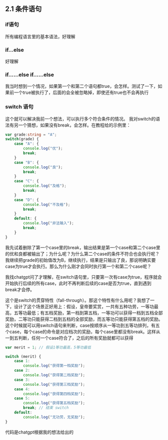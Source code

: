 ## 2.1 条件语句


### if语句

所有编程语言里的基本语法，好理解

### if...else

好理解

### if……else if……else

我当时想到一个情况，如果第一个和第二个语句都true，会怎样。测试了一下，如果前一个true被执行了，后面的会全被忽略掉，即使还有true也不会再执行

### switch 语句

这个就可以解决我前一个想法，可以执行多个符合条件的情况。
我对switch的语法有另一个猜想，如果没有break，会怎样。在教程给的示例里：

```typescript
var grade:string = "A"; 
switch(grade) { 
    case "A": { 
        console.log("优"); 
        break; 
    } 
    case "B": { 
        console.log("良"); 
        break; 
    } 
    case "C": {
        console.log("及格"); 
        break;    
    } 
    case "D": { 
        console.log("不及格"); 
        break; 
    }  
    default: { 
        console.log("非法输入"); 
        break;              
    } 
}
```

我先试着删除了第一个case里的break，输出结果是第一个case和第二个case里的优和良都被输出了；为什么呢？为什么第二个case的条件不符合也会执行呢？我继续把grade的初始值改为B，继续执行，结果是只输出了良，那说明确实要case为true才会执行。那么为什么刚才会同时执行第一个和第二个case呢？

我找chatgpt问了才理解，在switch语句里，只要第一次有case为true，程序就会开始执行后续的所有case，此时不再判断后续的case是否为true，直到遇到break才会停。

这个是switch的贯穿特性（fall-through）。那这个特性有什么用呢？我想了一下，设计了这个场景正好用上：假设，皇帝要奖赏，一共有五种功劳，一等功最高，五等功最低；有五档奖励，第一档到第五档，一等功可以获得一档到五档全部奖励，二等功只能获得二档到五档的全部奖励，而五等功只能获得第五档的奖励。这个时候就可以用switch语句来判断，case按顺序从一等功到五等功排列，有五个case，每个case的命令是对应档次的奖励，每个case里都没有break。这样从一到五判断，任何一个case符合了，之后的所有奖励就都可以获得

```typescript
var merit = 1; // 假设1等功最高，5等功最低

switch (merit) {
    case 1:
        console.log("获得第一档奖励");
    case 2:
        console.log("获得第二档奖励");
    case 3:
        console.log("获得第三档奖励");
    case 4:
        console.log("获得第四档奖励");
    case 5:
        console.log("获得第五档奖励");
        break; // 结束 switch
    default:
        console.log("无功劳，无奖励");
}
```

代码是chatgpt根据我的想法给出的
